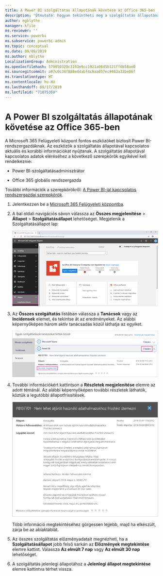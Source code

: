 ```yaml
---
title: A Power BI szolgáltatás állapotának követése az Office 365-ben
description: 'Útmutató: hogyan tekintheti meg a szolgáltatás állapotának jelenlegi és előzményadatait a Microsoft 365 Felügyeleti központban.'
author: mgblythe
manager: kfile
ms.reviewer: ''
ms.service: powerbi
ms.subservice: powerbi-admin
ms.topic: conceptual
ms.date: 09/09/2019
ms.author: mblythe
LocalizationGroup: Administration
ms.openlocfilehash: 579950320c3193e9cc1921a06d5b121ff0b58ae0
ms.sourcegitcommit: a97c0c34f888e44abf4c9aa657ec9463a32be06f
ms.translationtype: HT
ms.contentlocale: hu-HU
ms.lasthandoff: 09/17/2019
ms.locfileid: "71075359"
---
```

# <a name="track-power-bi-service-health-in-office-365"></a>A Power BI szolgáltatás állapotának követése az Office 365-ben

A Microsoft 365 Felügyeleti központ fontos eszközöket biztosít Power BI-rendszergazdáknak. Az eszközök a szolgáltatás állapotával kapcsolatos aktuális és korábbi információkat nyújtanak. A szolgáltatás állapotával kapcsolatos adatok eléréséhez a következő szerepkörök egyikével kell rendelkeznie:

* Power BI-szolgáltatásadminisztrátor

* Office 365 globális rendszergazda

További információk a szerepkörökről: [A Power BI-jal kapcsolatos rendszergazdai szerepkörök](service-admin-administering-power-bi-in-your-organization.md#administrator-roles-related-to-power-bi).

1. Jelentkezzen be a [Microsoft 365 Felügyeleti központba](https://portal.office.com/adminportal).

1. A bal oldali navigációs sávon válassza az **Összes megjelenítése** > **Állapot** > **Szolgáltatásállapot** lehetőséget. Megjelenik a Szolgáltatásállapot lap:

    ![Képernyőkép a Microsoft 365 Felügyeleti központról, kiemelt Állapot és Szolgáltatásállapot lehetőségekkel.](media/service-admin-health/service-health-tile.png)

1. Az **Összes szolgáltatás** listában válassza a **Tanácsok** vagy az **Incidensek** elemet, és tekintse át az eredményeket. Az alábbi képernyőképen három aktív tanácsadás közül láthatja az egyiket.

    ![Képernyőkép a Szolgáltatásállapot lapról három Power BI-tanáccsal és kiemelt Részletek megjelenítése lehetőséggel.](media/service-admin-health/active-advisories.png)

1. További információkért kattintson a **Részletek megjelenítése** elemre az adott témánál. Az alábbi képernyőképen további részletek láthatók, köztük a legutóbbi állapotfrissítések.

    ![Képernyőkép a Tanácsadásról.](media/service-admin-health/advisory-details.png)

    Több információ megtekintéséhez görgessen lejjebb, majd ha elkészült, zárja be az ablaktáblát.

1. Az összes szolgáltatás előzményadatait megnézheti, ha a **Szolgáltatásállapot** jobb felső sarkán az **Előzmények megtekintése** elemre kattint. Válassza **Az elmúlt 7 nap** vagy **Az elmúlt 30 nap** lehetőséget. 

1. A szolgáltatás jelenlegi állapotához a **Jelenlegi állapot megtekintése** elemre kattintva térhet vissza.